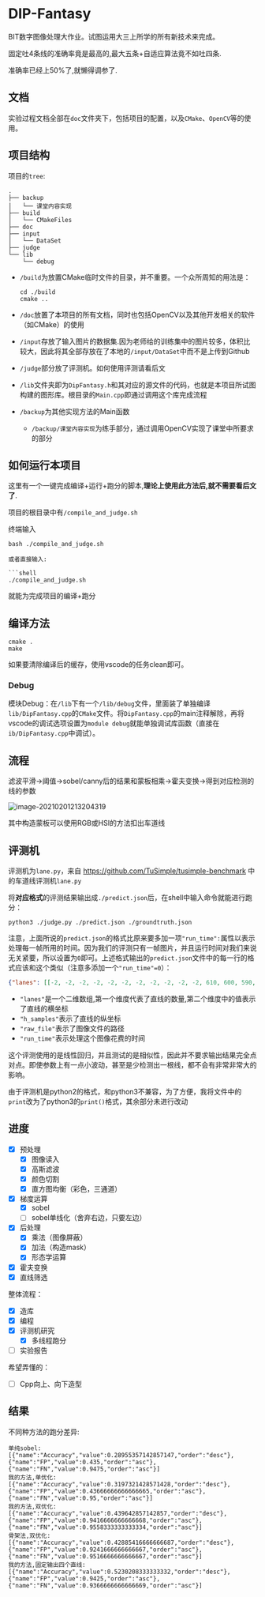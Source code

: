 # DIP-Fantasy

BIT数字图像处理大作业。试图运用大三上所学的所有新技术来完成。

固定吐4条线的准确率竟是最高的,最大五条+自适应算法竟不如吐四条.

准确率已经上50%了,就懒得调参了.

## 文档

实验过程文档全部在`doc`文件夹下，包括项目的配置，以及`CMake`、`OpenCV`等的使用。

## 项目结构

项目的`tree`:

```shell
.
├── backup
│   └── 课堂内容实现
├── build
│   └── CMakeFiles
├── doc
├── input
│   └── DataSet
├── judge
└── lib
    └── debug
```

- `/build`为放置CMake临时文件的目录，并不重要。一个众所周知的用法是：

  ```shell
  cd ./build
  cmake ..
  ```

- `/doc`放置了本项目的所有文档，同时也包括OpenCV以及其他开发相关的软件（如CMake）的使用
- `/input`存放了输入图片的数据集.因为老师给的训练集中的图片较多，体积比较大，因此将其全部存放在了本地的`/input/DataSet`中而不是上传到Github
- `/judge`部分放了评测机。如何使用评测请看后文
- `/lib`文件夹即为`DipFantasy.h`和其对应的源文件的代码，也就是本项目所试图构建的图形库。根目录的`Main.cpp`即通过调用这个库完成流程
- `/backup`为其他实现方法的Main函数
  - `/backup/课堂内容实现`为练手部分，通过调用OpenCV实现了课堂中所要求的部分

## 如何运行本项目

这里有一个一键完成编译+运行+跑分的脚本,**理论上使用此方法后,就不需要看后文了**.

项目的根目录中有`/compile_and_judge.sh`

终端输入

```shell
bash ./compile_and_judge.sh

或者直接输入:

```shell
./compile_and_judge.sh
```

就能为完成项目的编译+跑分

## 编译方法

```shell
cmake .
make
```

如果要清除编译后的缓存，使用vscode的任务clean即可。

### Debug

模块Debug：在`/lib`下有一个`/lib/debug`文件，里面装了单独编译`lib/DipFantasy.cpp`的`CMake`文件。将`DipFantasy.cpp`的main注释解除，再将vscode的调试选项设置为`module debug`就能单独调试库函数（直接在`ib/DipFantasy.cpp`中调试）。

## 流程

滤波平滑->阈值->sobel/canny后的结果和蒙板相乘->霍夫变换->得到对应检测的线的参数

![image-20210201213204319](https://cdn.jsdelivr.net/gh/I-Rinka/picTure//image-20210201213204319.png)

其中构造蒙板可以使用RGB或HSI的方法扣出车道线

## 评测机

评测机为`lane.py`，来自 <https://github.com/TuSimple/tusimple-benchmark> 中的车道线评测机`lane.py`

将**对应格式**的评测结果输出成`./predict.json`后，在shell中输入命令就能进行跑分：

```shell
python3 ./judge.py ./predict.json ./groundtruth.json
```

注意，上面所说的`predict.json`的格式比原来要多加一项`"run_time":`属性以表示处理每一帧所用的时间。因为我们的评测只有一帧图片，并且运行时间对我们来说无关紧要，所以设置为`0`即可。上述格式输出的`predict.json`文件中的每一行的格式应该和这个类似（注意多添加一个`"run_time"=0`）：

```json
{"lanes": [[-2, -2, -2, -2, -2, -2, -2, -2, -2, -2, -2, 610, 600, 590, 580, 570, 560, 550, 540, 530, 520, 510, 500, 490, 480, 470, 460, 450, 440, 430, 420, 410, 400, 390, 380, 370, 360, 350, 340, 330, 320, 310, 300, 290, 280, 270, 260, 250, 240, 230, 220, 210, 200, 190, 180, -2], [-2, -2, -2, -2, -2, -2, -2, -2, -2, -2, -2, 686, 699, 711, 724, 736, 748, 761, 773, 786, 798, 810, 823, 835, 848, 860, 872, 885, 897, 909, 922, 934, 947, 959, 971, 984, 996, 1009, 1021, 1033, 1046, 1058, 1071, 1083, 1095, 1108, 1120, 1133, 1145, 1157, 1170, 1182, 1195, 1207, 1219, 1232], [-2, -2, -2, -2, -2, -2, -2, -2, -2, -2, -2, 755, 794, 832, 869, 904, 938, 973, 1007, 1042, 1076, 1111, 1145, 1180, 1214, 1249, -2, -2, -2, -2, -2, -2, -2, -2, -2, -2, -2, -2, -2, -2, -2, -2, -2, -2, -2, -2, -2, -2, -2, -2, -2, -2, -2, -2, -2, -2]], "h_samples": [160, 170, 180, 190, 200, 210, 220, 230, 240, 250, 260, 270, 280, 290, 300, 310, 320, 330, 340, 350, 360, 370, 380, 390, 400, 410, 420, 430, 440, 450, 460, 470, 480, 490, 500, 510, 520, 530, 540, 550, 560, 570, 580, 590, 600, 610, 620, 630, 640, 650, 660, 670, 680, 690, 700, 710],"raw_file": "clips/0530/1492626409999627292_0/20.jpg","run_time":0}
```

- `"lanes"`是一个二维数组,第一个维度代表了直线的数量,第二个维度中的值表示了直线的横坐标
- `"h_samples"`表示了直线的纵坐标
- `"raw_file"`表示了图像文件的路径
- `"run_time"`表示处理这个图像花费的时间

这个评测使用的是线性回归，并且测试的是相似性，因此并不要求输出结果完全点对点。即使参数上有一点小波动，甚至是少检测出一根线，都不会有非常非常大的影响。

由于评测机是python2的格式，和python3不兼容，为了方便，我将文件中的`print`改为了python3的`print()`格式，其余部分未进行改动

## 进度

- [x] 预处理
  - [x] 图像读入
  - [x] 高斯滤波
  - [x] 颜色切割
  - [x] 直方图均衡（彩色，三通道）
- [x] 梯度运算
  - [x] sobel
  - [ ] sobel单线化（舍弃右边，只要左边）
- [x] 后处理
  - [x] 乘法（图像屏蔽）
  - [x] 加法（构造mask）
  - [X] 形态学运算
- [x] 霍夫变换
- [x] 直线筛选

整体流程：

- [x] 造库
- [X] 编程
- [x] 评测机研究
  - [X] 多线程跑分
- [ ] 实验报告

希望弄懂的：

- [ ] Cpp向上、向下造型

## 结果

不同种方法的跑分差异:

```shell
单纯sobel: [{"name":"Accuracy","value":0.28955357142857147,"order":"desc"},{"name":"FP","value":0.435,"order":"asc"},{"name":"FN","value":0.9475,"order":"asc"}]
我的方法,单优化: [{"name":"Accuracy","value":0.3197321428571428,"order":"desc"},{"name":"FP","value":0.43666666666666665,"order":"asc"},{"name":"FN","value":0.95,"order":"asc"}]
我的方法,双优化: [{"name":"Accuracy","value":0.439642857142857,"order":"desc"},{"name":"FP","value":0.9416666666666668,"order":"asc"},{"name":"FN","value":0.9558333333333334,"order":"asc"}]
骨架法,双优化: [{"name":"Accuracy","value":0.42885416666666687,"order":"desc"},{"name":"FP","value":0.9241666666666667,"order":"asc"},{"name":"FN","value":0.9516666666666667,"order":"asc"}]
我的方法,固定输出四个直线: [{"name":"Accuracy","value":0.5230208333333332,"order":"desc"},{"name":"FP","value":0.9425,"order":"asc"},{"name":"FN","value":0.9366666666666669,"order":"asc"}]
```
